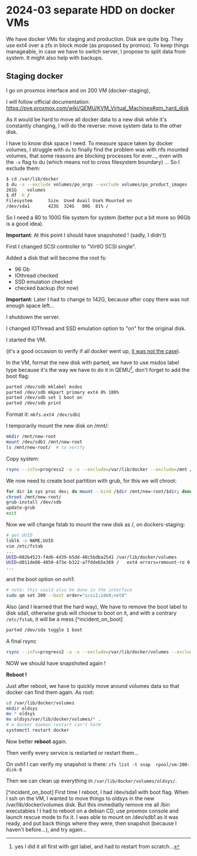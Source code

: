 # 2024-03 separate HDD on docker VMs

We have docker VMs for staging and production.
Disk are quite big. They use ext4 over a zfs in block mode (as proposed by promox).
To keep things manageable, in case we have to switch server,
I propose to split data from system. It might also help with backups.

## Staging docker

I go on proxmox interface and on 200 VM (docker-staging),

I will follow official documentation: https://pve.proxmox.com/wiki/QEMU/KVM_Virtual_Machines#qm_hard_disk

As it would be hard to move all docker data to a new disk while it's constantly changing,
I will do the reverse: move system data to the other disk.

I have to know disk space I need. To measure space taken by docker volumes,
I struggle with `du` to finally find the problem was with nfs mounted volumes,
that some reasons are blocking processes for ever…, 
even with the `-x` flag to du (which means not to cross filesystem boundary) …
So I exclude them:
```bash
$ cd /var/lib/docker
$ du -x --exclude volumes/po_orgs --exclude volumes/po_product_images --exclude volumes/po_products --exclude volumes/po_users --exclude volumes/po_podata volumes -sh
261G    volumes
$ df -h /
Filesystem      Size  Used Avail Use% Mounted on
/dev/sda1       423G  324G   80G  81% /
```
So I need a 80 to 100G file system for system (better put a bit more so 96Gb is a good idea).

**Important**: At this point I should have snapshoted ! (sadly, I didn't)

First I changed SCSI controller to "VirtIO SCSI single".

Added a disk that will become the root fs:
* 96 Gb
* IOthread checked
* SSD emulation checked
* checked backup (for now)

**Important**: Later I had to change to 142G, because after copy there was not enough space left…

I shutdown the server.

I changed IOThread and SSD emulation option to "on" for the original disk.

I started the VM.

(it's a good occasion to verify if all docker went up, [it was not the case](https://github.com/openfoodfacts/taxonomy-editor/pull/435)).

In the VM, format the new disk with parted,
we have to use msdos label type because it's the way we have to do it in QEMU[^msdos_label],
don't forget to add the boot flag:

[^msdos_label]: yes I did it all first with gpt label, and had to restart from scratch…

```bash
parted /dev/sdb mklabel msdos
parted /dev/sdb mkpart primary ext4 0% 100%
parted /dev/sdb set 1 boot on
parted /dev/sdb print
```

Format it: `mkfs.ext4 /dev/sdb1`

I temporarily mount the new disk on /mnt/:
```bash
mkdir /mnt/new-root
mount /dev/sdb1 /mnt/new-root
ls /mnt/new-root/  # to verify
```

Copy system:
```bash
rsync --info=progress2 -a -x --exclude=/var/lib/docker --exclude=/mnt / /mnt/new-root/
```

We now need to create boot partition with grub, for this we will chroot:
```bash
for dir in sys proc dev; do mount --bind /$dir /mnt/new-root/$dir; done
chroot /mnt/new-root/
grub-install /dev/sdb
update-grub
exit
```

Now we will change fstab to mount the new disk as /, on dockers-staging:
```bash
# get UUID
lsblk -o NAME,UUID
vim /etc/fstab
...
UUID=082b4523-f4d6-4d39-b5dd-48c5bdba2541 /var/lib/docker/volumes               ext4    errors=remount-ro 0       1
UUID=d011de06-4050-473e-b322-a7fddeb5e369 /   ext4 errors=remount-ro 0 1
...
```

and the boot option on ovh1:
```bash
# note: this could also be done in the interface
sudo qm set 200 --boot order="scsi2;ide0;net0"
```

Also (and I learned that the hard way), We have to remove the boot label to disk sda1,
otherwise grub will choose to boot on it, and with a contrary `/etc/fstab`, it will be a mess [^incident_on_boot]

```bash
parted /dev/sda toggle 1 boot
```

A final rsync
```bash
rsync --info=progress2 -a -x --exclude=/var/lib/docker/volumes --exclude=/mnt / /mnt/new-root/
```

NOW we should have snapshoted again !

**Reboot !**

Just after reboot, we have to quickly move around volumes data so that docker can find them again. As root:
```bash
cd /var/lib/docker/volumes
mkdir oldsys
mv * oldsys
mv oldsys/var/lib/docker/volumes/* .
# a docker daemon restart can't harm
systemctl restart docker
```

Now better **reboot** again.

Then verify every service is restarted or restart them…

On ovh1 I can verify my snapshot is there: `zfs list -t snap  rpool/vm-200-disk-0`

Then we can clean up everything in `/var/lib/docker/volumes/oldsys/`.



[^incident_on_boot] First time I reboot, I had /dev/sda1 with boot flag.
When I ssh on the VM, I wanted to move things to oldsys in the new /var/lib/docker/volumes disk.
But this immediatly remove me all /bin executables !
I had to reboot on a debian CD, use proxmox console and launch rescue mode to fix it. I was able to mount on /dev/sdb1 as it was ready, and put back things where they were, then snapshot (because I haven't before…), and try again…